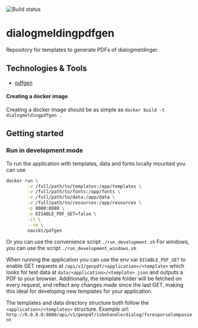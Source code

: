 ![Build status](https://github.com/navikt/dialogmeldingpdfgen/workflows/main/badge.svg?branch=master)
# dialogmeldingpdfgen
Repository for templates to generate PDFs of dialogmeldinger.

## Technologies & Tools

* [pdfgen](https://github.com/navikt/pdfgen)

#### Creating a docker image
Creating a docker image should be as simple as `docker build -t dialogmeldingpdfgen .`

## Getting started
### Run in development mode
To run the application with templates, data and fonts locally mounted you can use
```bash
docker run \
        -v /full/path/to/templates:/app/templates \
        -v /full/path/to/fonts:/app/fonts \
        -v /full/path/to/data:/app/data \
        -v /full/path/to/resources:/app/resources \
        -p 8080:8080 \
        -e DISABLE_PDF_GET=false \
        -it \
        --rm \
        navikt/pdfgen
```

Or you can use the convenience script `./run_development.sh`
For windows, you can use the script `./run_development_windows.sh`

When running the application you can use the env var `DISABLE_PDF_GET` to enable GET requests at
`/api/v1/genpdf/<application>/<template>` which looks for test data at `data/<application>/<template>.json` and outputs
a PDF to your browser. Additionally, the template folder will be fetched on every request, and reflect any changes made
since the last GET, making this ideal for developing new templates for your application.

The templates and data directory structure both follow the `<application>/<templates>` structure.
Example url: `http://0.0.0.0:8080/api/v1/genpdf/isbehandlerdialog/foresporselompasient`